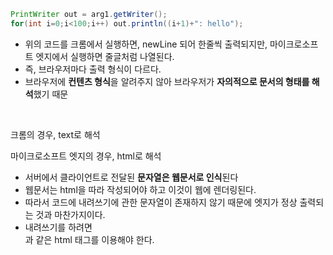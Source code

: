 ```java
PrintWriter out = arg1.getWriter();
for(int i=0;i<100;i++) out.println((i+1)+": hello");
```

- 위의 코드를 크롬에서 실행하면, newLine 되어 한줄씩 출력되지만, 마이크로소프트 엣지에서 실행하면 줄글처럼 나열된다.
- 즉, 브라우저마다 출력 형식이 다르다.
- 브라우저에 **컨텐츠 형식**을 알려주지 않아 브라우저가 **자의적으로 문서의 형태를 해석**했기 때문

<br>

크롬의 경우, text로 해석

마이크로소프트 엣지의 경우, html로 해석

- 서버에서 클라이언트로 전달된 **문자열은 웹문서로 인식**된다
- 웹문서는 html을 따라 작성되어야 하고 이것이 웹에 렌더링된다.
- 따라서 코드에 내려쓰기에 관한 문자열이 존재하지 않기 때문에 엣지가 정상 출력되는 것과 마찬가지이다.
- 내려쓰기를 하려면 <br>과 같은 html 태그를 이용해야 한다.